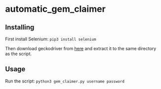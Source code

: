 # automatic_gem_claimer

## Installing

First install Selenium: `pip3 install selenium`

Then download geckodriver from [here](https://github.com/mozilla/geckodriver/releases) and extract it to the same directory as the script.

## Usage
Run the script: `python3 gem_claimer.py username password` 
